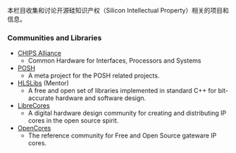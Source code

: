 本栏目收集和讨论开源硅知识产权（Silicon Intellectual Property）相关的项目和信息。

### Communities and Libraries
- [CHIPS Alliance](https://github.com/chipsalliance)
  - Common Hardware for Interfaces, Processors and Systems
- [POSH](https://github.com/aolofsson/POSH)
  - A meta project for the POSH related projects.
- [HLSLibs](https://hlslibs.org/) (Mentor)
  - A free and open set of libraries implemented in standard C++ for bit-accurate hardware and software design.
- [LibreCores](https://www.librecores.org/)
  - A digital hardware design community for creating and distributing IP cores in the open source spirit.
- [OpenCores](https://opencores.org/)
  - The reference community for Free and Open Source gateware IP cores.
